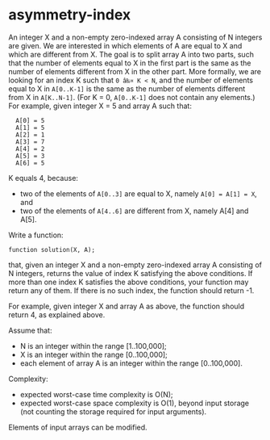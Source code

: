 # asymmetry-index

An integer X and a non-empty zero-indexed array A consisting of N integers are
given. We are interested in which elements of A are equal to X and which are
different from X. The goal is to split array A into two parts, such that the
number of elements equal to X in the first part is the same as the number of
elements different from X in the other part. More formally, we are looking for
an index K such that `0 â‰¤ K < N`, and the number of elements equal to X in
`A[0..K-1]` is the same as the number of elements different from X in
`A[K..N-1]`. (For K = 0, `A[0..K-1]` does not contain any elements.)
For example, given integer X = 5 and array A such that:
```
  A[0] = 5
  A[1] = 5
  A[2] = 1
  A[3] = 7
  A[4] = 2
  A[5] = 3
  A[6] = 5
```
K equals 4, because:
- two of the elements of `A[0..3]` are equal to X, namely `A[0] = A[1] = X`, and
- two of the elements of `A[4..6]` are different from X, namely A[4] and A[5].

Write a function:
```
function solution(X, A);
```
that, given an integer X and a non-empty zero-indexed array A consisting of
N integers, returns the value of index K satisfying the above conditions.
If more than one index K satisfies the above conditions, your function may
return any of them. If there is no such index, the function should return -1.

For example, given integer X and array A as above, the function should return 4, as explained above.

Assume that:
- N is an integer within the range [1..100,000];
- X is an integer within the range [0..100,000];
- each element of array A is an integer within the range [0..100,000].

Complexity:
- expected worst-case time complexity is O(N);
- expected worst-case space complexity is O(1), beyond input storage
  (not counting the storage required for input arguments).

Elements of input arrays can be modified.
